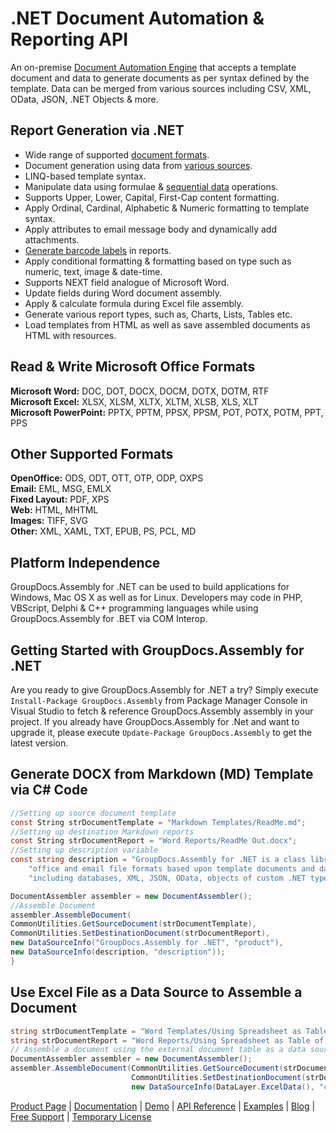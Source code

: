 # .NET Document Automation & Reporting API

An on-premise [Document Automation Engine](https://products.groupdocs.com/assembly/net) that accepts a template document and data to generate documents as per syntax defined by the template. Data can be merged from various sources including CSV, XML, OData, JSON, .NET Objects & more.

## Report Generation via .NET

- Wide range of supported [document formats](https://docs.groupdocs.com/display/assemblynet/Supported+Document+Formats).
- Document generation using data from [various sources](https://docs.groupdocs.com/assembly/net/working-with-multiple-data-sources/).
- LINQ-based template syntax.
- Manipulate data using formulae & [sequential data](https://docs.groupdocs.com/display/assemblynet/Template+Syntax+-+Part+2+of+2#TemplateSyntax-Part2of2-OutputtingSequentialData) operations.
- Supports Upper, Lower, Capital, First-Cap content formatting.
- Apply Ordinal, Cardinal, Alphabetic & Numeric formatting to template syntax.
- Apply attributes to email message body and dynamically add attachments.
- [Generate barcode labels](https://docs.groupdocs.com/display/assemblynet/Working+with+Barcode+Image+Generation) in reports.
- Apply conditional formatting & formatting based on type such as numeric, text, image & date-time.
- Supports NEXT field analogue of Microsoft Word.
- Update fields during Word document assembly.
- Apply & calculate formula during Excel file assembly.
- Generate various report types, such as, Charts, Lists, Tables etc.
- Load templates from HTML as well as save assembled documents as HTML with resources.

## Read & Write Microsoft Office Formats

**Microsoft Word:** DOC, DOT, DOCX, DOCM, DOTX, DOTM, RTF\
**Microsoft Excel:** XLSX, XLSM, XLTX, XLTM, XLSB, XLS, XLT\
**Microsoft PowerPoint:** PPTX, PPTM, PPSX, PPSM, POT, POTX, POTM, PPT, PPS

## Other Supported Formats

**OpenOffice:** ODS, ODT, OTT, OTP, ODP, OXPS\
**Email:** EML, MSG, EMLX\
**Fixed Layout:** PDF, XPS\
**Web:** HTML, MHTML\
**Images:** TIFF, SVG\
**Other:** XML, XAML, TXT, EPUB, PS, PCL, MD

## Platform Independence

GroupDocs.Assembly  for .NET can be used to build applications for Windows, Mac OS X as well as for Linux. Developers may code in PHP, VBScript, Delphi & C++ programming languages while using GroupDocs.Assembly for .BET via COM Interop.

## Getting Started with GroupDocs.Assembly for .NET

Are you ready to give GroupDocs.Assembly for .NET a try? Simply execute `Install-Package GroupDocs.Assembly` from Package Manager Console in Visual Studio to fetch & reference GroupDocs.Assembly assembly in your project. If you already have GroupDocs.Assembly for .Net and want to upgrade it, please execute `Update-Package GroupDocs.Assembly` to get the latest version.

## Generate DOCX from Markdown (MD) Template via C# Code

```csharp
//Setting up source document template
const String strDocumentTemplate = "Markdown Templates/ReadMe.md";
//Setting up destination Markdown reports
const String strDocumentReport = "Word Reports/ReadMe Out.docx";
//Setting up description variable
const string description = "GroupDocs.Assembly for .NET is a class library that enables you to generate documents in popular " +
    "office and email file formats based upon template documents and data obtained from various sources " +
    "including databases, XML, JSON, OData, objects of custom .NET types, external documents, and more.";

DocumentAssembler assembler = new DocumentAssembler();
//Assemble Document
assembler.AssembleDocument(
CommonUtilities.GetSourceDocument(strDocumentTemplate),
CommonUtilities.SetDestinationDocument(strDocumentReport),
new DataSourceInfo("GroupDocs.Assembly for .NET", "product"),
new DataSourceInfo(description, "description"));
}
```

## Use Excel File as a Data Source to Assemble a Document

```csharp
string strDocumentTemplate = "Word Templates/Using Spreadsheet as Table of Data.docx";
string strDocumentReport = "Word Reports/Using Spreadsheet as Table of Data_Output.docx";
// Assemble a document using the external document table as a data source.
DocumentAssembler assembler = new DocumentAssembler();
assembler.AssembleDocument(CommonUtilities.GetSourceDocument(strDocumentTemplate),
                           CommonUtilities.SetDestinationDocument(strDocumentReport),
                           new DataSourceInfo(DataLayer.ExcelData(), "contracts"));
```

[Product Page](https://products.groupdocs.com/assembly/net) | [Documentation](https://docs.groupdocs.com/display/assemblynet/Home) | [Demo](https://products.groupdocs.app/assembly/family) | [API Reference](https://apireference.groupdocs.com/net/assembly) | [Examples](https://github.com/groupdocs-assembly/GroupDocs.Assembly-for-.NET) | [Blog](https://blog.groupdocs.com/category/assembly/) | [Free Support](https://forum.groupdocs.com/c/assembly) | [Temporary License](https://purchase.groupdocs.com/temporary-license)
